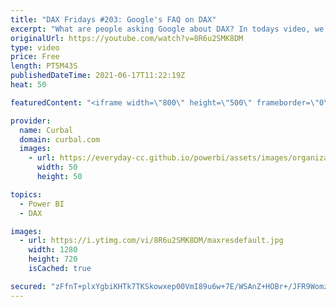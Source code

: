 ```yaml
---
title: "DAX Fridays #203: Google's FAQ on DAX"
excerpt: "What are people asking Google about DAX? In todays video, we will go through google most asked questions and of course, answer them.  If you disagree with any of the answers or have additional questions, let me know in the comments box!  Here you can download all the pbix files: https://curbal.com/donwload-center"
originalUrl: https://youtube.com/watch?v=8R6u2SMK8DM
type: video
price: Free
length: PT5M43S
publishedDateTime: 2021-06-17T11:22:19Z
heat: 50

featuredContent: "<iframe width=\"800\" height=\"500\" frameborder=\"0\" src=\"https://www.youtube.com/embed/8R6u2SMK8DM\" allow=\"accelerometer; autoplay; encrypted-media; gyroscope; picture-in-picture\" allowfullscreen></iframe>"

provider:
  name: Curbal
  domain: curbal.com
  images:
    - url: https://everyday-cc.github.io/powerbi/assets/images/organizations/curbal.com-50x50.jpg
      width: 50
      height: 50

topics:
  - Power BI
  - DAX

images:
  - url: https://i.ytimg.com/vi/8R6u2SMK8DM/maxresdefault.jpg
    width: 1280
    height: 720
    isCached: true

secured: "zFfnT+plxYgbiKHTk7TKSkowxep00VmI89u6w+7E/WSAnZ+HOBr+/JFR9Womzz+A8ml85iYM831mqBXVnxy8tmddtR8g7k8KHt5aQAdJBFczZEsxxpcDHWn9WweuZ9PehgWqCcv+AAnG3eTfgYBrajjtgkWlhn2yaKqJvxQF4HgWEBbo0u+Oau48QP3PG3yvsEQ4p9VWY8PFja7uo2pSuP0bPmtVzHu5MQoslP/9yj/ghmCSA2UVJyZX2Kmf+eq3Gma9HQOUyUmz+3Q6Aw2E2RQUDyM9ib/+hyA+cevPXqgFYAzgQdGFp2O1yvR6N9IwTkY90IexRnrwrQskuh7jh/Wj7C8xtARbMOiY9tZhWXYlvoWpafUksN7wi46y77lLeZCXWAGOJUkQsE7I2YgL+D7z5UYW8iZb7yDeFk3dzag=;WPrDgX83i1MJJfMLzf+GtA=="
---
```


